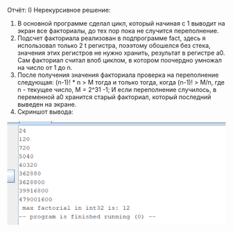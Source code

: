 Отчёт:
I) Нерекурсивное решение:
  1) В основной программе сделал цикл, который начиная с 1 выводит на экран все факториалы, до тех пор пока не случится переполнение.
  2) Подсчет факториала реализован в подпрограмме fact, здесь я использовал только 2 t регистра, поээтому обошелся без стека, значения этих регистров не нужно хранить, результат в регистре a0. Сам факториал считал влоб циклом, в котором поочердно умножал на число от 1 до n.
  3) После получения значения факториала проверка на переполнение следующая: (n-1)! * n > M тогда и только тогда, когда (n-1)! > M/n, где n - текущее число, M = 2^31 -1; И если переполнение случилось, в переменной a0 хранится старый факториал, который последний выведен на экране.
  4) Скриншот вывода:

  ![](f1.png)
